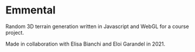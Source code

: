 # Emmental
Random 3D terrain generation written in Javascript and WebGL for a course project.

Made in collaboration with Elisa Bianchi and Eloi Garandel in 2021.
